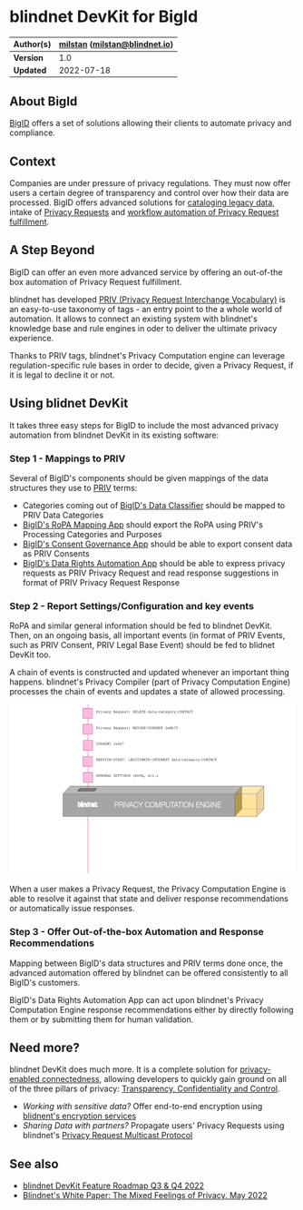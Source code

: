 # blindnet DevKit for BigId

| **Author(s)** | [milstan](https://github.com/milstan) (milstan@blindnet.io)             |
| :------------ | :------------------------------------------------------------------------------------- |
| **Version**   | 1.0                                                                             |
| **Updated**   | 2022-07-18                                                                             |

## About BigId

[BigID](https://bigid.com) offers a set of solutions allowing their clients to automate privacy and compliance.

## Context

Companies are under pressure of privacy regulations. They must now offer users a certain degree of transparency and control over how their data are processed. BigID offers advanced solutions for [cataloging legacy data](https://bigid.com/discovery-in-depth/), intake of [Privacy Requests](https://bigid.com/privacy/privacy-portal-app/) and [workflow automation of Privacy Request fulfillment](https://bigid.com/privacy/data-rights-automation-app/).

## A Step Beyond

BigID can offer an even more advanced service by offering an out-of-the box automation of Privacy Request fulfillment.

blindnet has developed [PRIV (Privacy Request Interchange Vocabulary)](https://github.com/blindnet-io/product-management/blob/main/refs/schemas/priv/RFC-PRIV.md) is an easy-to-use taxonomy of tags - an entry point to the a whole world of automation.
It allows to connect an existing system with blindnet's knowledge base and rule engines in oder to deliver the ultimate privacy experience.

Thanks to PRIV tags, blindnet's Privacy Computation engine can leverage regulation-specific rule bases in order to decide, given a Privacy Request, if it is legal to decline it or not.

## Using blidnet DevKit

It takes three easy steps for BigID to include the most advanced privacy automation from blindnet DevKit in its existing software:

### Step 1 - Mappings to PRIV

Several of BigID's components should be given mappings of the data structures they use to [PRIV](https://github.com/blindnet-io/product-management/blob/main/refs/schemas/priv/RFC-PRIV.md) terms:
- Categories coming out of [BigID's Data Classifier](https://bigid.com/data-classification/) should be mapped to PRIV Data Categories
- [BigID's RoPA Mapping App](https://bigid.com/privacy/ropa-mapping-app/) should export the RoPA using PRIV's Processing Categories and Purposes
- [BigID's Consent Governance App](https://bigid.com/privacy/consent-governance-app/) should be able to export consent data as PRIV Consents
- [BigID's Data Rights Automation App](https://bigid.com/privacy/data-rights-automation-app/) should be able to express privacy requests as PRIV Privacy Request and read response suggestions in format of PRIV Privacy Request Response

### Step 2 - Report Settings/Configuration and key events

RoPA and similar general information should be fed to blindnet DevKit. Then, on an ongoing basis, all important events (in format of PRIV Events, such as PRIV Consent, PRIV Legal Base Event) should be fed to blidnet DevKit too.

A chain of events is constructed and updated whenever an important thing happens. blindnet's Privacy Compiler (part of Privacy Computation Engine) processes the chain of events and updates a state of allowed processing.

<img height="300" src="./img/PCEexplained.gif">

When a user makes a Privacy Request, the Privacy Computation Engine is able to resolve it against that state and deliver response recommendations or automatically issue responses.

### Step 3 - Offer Out-of-the-box Automation and Response Recommendations

Mapping between BigID's data structures and PRIV terms done once, the advanced automation offered by blindnet can be offered consistently to all BigID's customers.

BigID's Data Rights Automation App can act upon blindnet's Privacy Computation Engine response recommendations either by directly following them or by submitting them for human validation.

## Need more?

blindnet DevKit does much more. It is a complete solution for [privacy-enabled connectedness](https://github.com/blindnet-io/product-management/blob/main/refs/notion-of-privacy/notion-of-privacy.md), allowing developers to quickly gain ground on all of the three pillars of privacy: [Transparency, Confidentiality and Control](https://github.com/blindnet-io/product-management/blob/main/refs/notion-of-privacy/principles/RFC-SPEP.md).

- *Working with sensitive data?* Offer end-to-end encryption using [blidnent's encryption services](https://github.com/blindnet-io/api-scala)
- *Sharing Data with partners?* Propagate users' Privacy Requests using blindnet's [Privacy Request Multicast Protocol](https://github.com/blindnet-io/product-management/blob/b7d2bd0aab509a5d83ed42822b0ba19e27bef905/refs/schemas/protocols/RFC-PRMP.md)

## See also

- [blindnet DevKit Feature Roadmap Q3 & Q4 2022](https://github.com/blindnet-io/devrel-management/blob/main/docs/roadmap/q3-2022.md)
- [Blindnet's White Paper: The Mixed Feelings of Privacy. May 2022](../research/White-Paper-May-2022.pdf)

